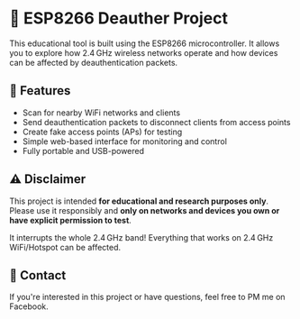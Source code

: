 # 📡 ESP8266 Deauther Project

This educational tool is built using the ESP8266 microcontroller. It allows you to explore how 2.4 GHz wireless networks operate and how devices can be affected by deauthentication packets.

## 📶 Features

* Scan for nearby WiFi networks and clients
* Send deauthentication packets to disconnect clients from access points
* Create fake access points (APs) for testing
* Simple web-based interface for monitoring and control
* Fully portable and USB-powered

## ⚠️ Disclaimer

This project is intended **for educational and research purposes only**. Please use it responsibly and **only on networks and devices you own or have explicit permission to test**.

It interrupts the whole 2.4 GHz band! Everything that works on 2.4 GHz WiFi/Hotspot can be affected.

## 💬 Contact

If you're interested in this project or have questions, feel free to PM me on Facebook.

